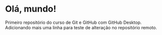 # Olá, mundo!
 Primeiro repositório do curso de Git e GitHub com GitHub Desktop.
Adicionando mais uma linha para teste de alteração no repositório remoto.
